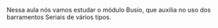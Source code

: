 Nessa aula nós vamos estudar o módulo Busio, que auxilia no uso dos barramentos Seriais de vários tipos.
